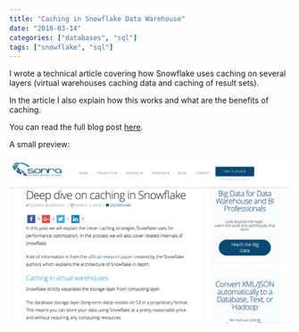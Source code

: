 ```yaml
---
title: "Caching in Snowflake Data Warehouse"
date: "2018-03-14"
categories: ["databases", "sql"]
tags: ["snowflake", "sql"]
---
```


I wrote a technical article covering how Snowflake uses caching on several layers (virtual warehouses caching data and caching of result sets).

In the article I also explain how this works and what are the benefits of caching.

You can read the full blog post [here](https://sonra.io/2018/03/05/deep-dive-on-caching-in-snowflake/).

A small preview:

![Screen Shot 2018-03-14 at 10.00.17.png](assets/img/old_blog_post_images/screen-shot-2018-03-14-at-10-00-17.png)
